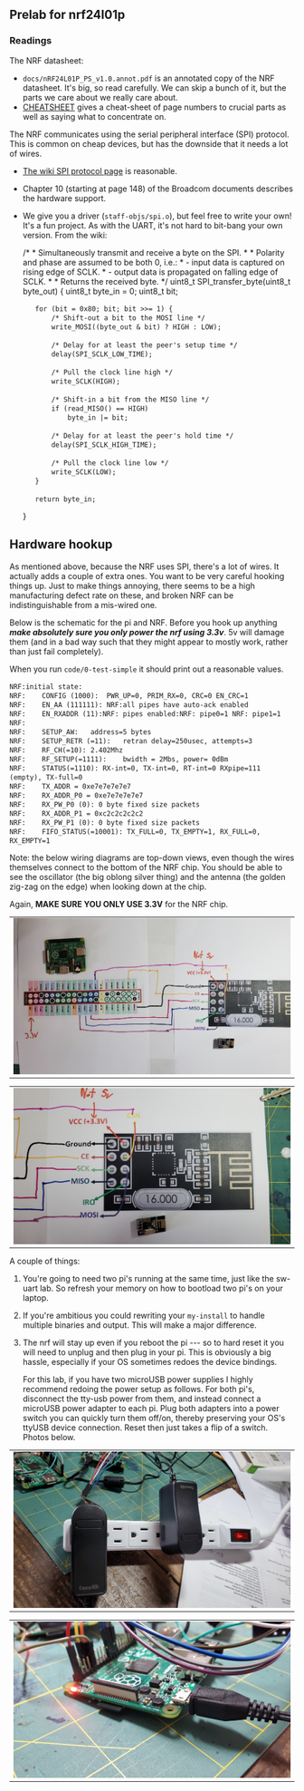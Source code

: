 ## Prelab for nrf24l01p

### Readings

The NRF datasheet:

  - `docs/nRF24L01P_PS_v1.0.annot.pdf` is an annotated copy of the 
     NRF datasheet.  It's big, so read carefully.   We can skip a bunch
     of it, but the parts we care about we really care about.
  - [CHEATSHEET](CHEATSHEET.md) gives a cheat-sheet of page numbers to 
    crucial parts as well as saying what to concentrate on.

The NRF communicates using the serial peripheral interface (SPI) protocol.
This is common on cheap devices, but has the downside that it needs a lot
of wires.  

   -  [The wiki SPI protocol page](https://en.wikipedia.org/wiki/Serial_Peripheral_Interface) is reasonable.

   - Chapter 10 (starting at page 148) of the Broadcom documents describes
     the hardware support.

   - We give you a driver (`staff-objs/spi.o`), but feel free to write
     your own!  It's a fun project.  As with the UART, it's not hard to
     bit-bang your own version.  From the wiki:

        /*
         * Simultaneously transmit and receive a byte on the SPI.
         *
         * Polarity and phase are assumed to be both 0, i.e.:
         *   - input data is captured on rising edge of SCLK.
         *   - output data is propagated on falling edge of SCLK.
         *
         * Returns the received byte.
         */
        uint8_t SPI_transfer_byte(uint8_t byte_out)
        {
            uint8_t byte_in = 0;
            uint8_t bit;
        
            for (bit = 0x80; bit; bit >>= 1) {
                /* Shift-out a bit to the MOSI line */
                write_MOSI((byte_out & bit) ? HIGH : LOW);
        
                /* Delay for at least the peer's setup time */
                delay(SPI_SCLK_LOW_TIME);
        
                /* Pull the clock line high */
                write_SCLK(HIGH);
        
                /* Shift-in a bit from the MISO line */
                if (read_MISO() == HIGH)
                    byte_in |= bit;
        
                /* Delay for at least the peer's hold time */
                delay(SPI_SCLK_HIGH_TIME);
        
                /* Pull the clock line low */
                write_SCLK(LOW);
            }
        
            return byte_in;
        }


## Hardware hookup

As mentioned above, because the NRF uses SPI, there's a lot of wires.
It actually adds a couple of extra ones.  You want to be very careful
hooking things up.  Just to make things annoying, there seems to
be a high manufacturing defect rate on these, and broken NRF can be
indistinguishable from a mis-wired one.

Below is the schematic for the pi and NRF.  Before you hook up anything
***make absolutely sure you only power the nrf using 3.3v***.   5v will
damage them (and in a bad way such that they might appear to mostly work,
rather than just fail completely).

When you run `code/0-test-simple` it should print out a reasonable values.

    NRF:initial state:
    NRF:	CONFIG (1000):	PWR_UP=0, PRIM_RX=0, CRC=0 EN_CRC=1
    NRF:	EN_AA (111111):	NRF:all pipes have auto-ack enabled
    NRF:	EN_RXADDR (11):NRF:	pipes enabled:NRF: pipe0=1 NRF: pipe1=1 NRF:
    NRF:	SETUP_AW:	address=5 bytes
    NRF:	SETUP_RETR (=11):	retran delay=250usec, attempts=3
    NRF:	RF_CH(=10):	2.402Mhz
    NRF:	RF_SETUP(=1111):	bwidth = 2Mbs, power= 0dBm
    NRF:	STATUS(=1110): RX-int=0, TX-int=0, RT-int=0 RXpipe=111 (empty), TX-full=0
    NRF:	TX_ADDR = 0xe7e7e7e7e7
    NRF:	RX_ADDR_P0 = 0xe7e7e7e7e7
    NRF:	RX_PW_P0 (0): 0 byte fixed size packets
    NRF:	RX_ADDR_P1 = 0xc2c2c2c2c2
    NRF:	RX_PW_P1 (0): 0 byte fixed size packets
    NRF:	FIFO_STATUS(=10001): TX_FULL=0, TX_EMPTY=1, RX_FULL=0, RX_EMPTY=1


Note: the below wiring diagrams are top-down views, even though the wires 
themselves connect to the bottom of the NRF chip.  You should be able to see 
the oscillator (the big oblong silver thing) and the antenna (the golden 
zig-zag on the edge) when looking down at the chip.

Again, **MAKE SURE YOU ONLY USE 3.3V** for the NRF chip.

<table><tr><td>
  <img src="images/nrf-wire.jpg"/>
</td></tr></table>
<table><tr><td>
  <img src="images/nrf-wire-close.jpg"/>
</td></tr></table>

A couple of things:
  1. You're going to need two pi's running at the same time, just like
     the sw-uart lab.   So refresh your memory on how to bootload two
     pi's on your laptop.  

  2. If you're ambitious you could rewriting your `my-install` to handle
     multiple binaries and output.  This will make a major difference.

  3. The nrf will stay up even if you reboot the pi --- so to hard reset
     it you will need to unplug and then plug in your pi.  This is obviously
     a big hassle, especially if your OS sometimes redoes the device bindings.

     For this lab, if you have two microUSB power supplies I highly
     recommend redoing the power setup as follows.  For both pi's,
     disconnect the tty-usb power from them, and instead connect a
     microUSB power adapter to each pi.   Plug both adapters into a power
     switch you can quickly turn them off/on, thereby preserving your OS's
     ttyUSB device connection.  Reset then just takes a flip of a switch.
     Photos below.

<table><tr><td>
  <img src="images/pi-power.jpg"/>
</td></tr></table>
<table><tr><td>
  <img src="images/pi-microUSB.jpg"/>
</td></tr></table>

